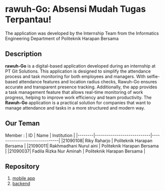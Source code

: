 # rawuh-Go: Absensi Mudah Tugas Terpantau!

The application was developed by the Internship Team from the Informatics Engineering Department of Politeknik Harapan Bersama

## Description
**rawuh-Go** is a digital-based application developed during an internship at PT Git Solutions. This application is designed to simplify the attendance process and task monitoring for both employees and managers. With selfie-based attendance features and location radius checks, Rawuh-Go ensures accurate and transparent presence tracking. Additionally, the app provides a task management feature that allows real-time monitoring of work progress, helping to improve work efficiency and team productivity.
The **Rawuh-Go** application is a practical solution for companies that want to manage attendance and tasks in a more structured and modern way.

## Our Teman
Member  :
|   ID   | Name                       | Institution                   |
|--------|----------------------------|-------------------------------|
|21090108| Riky Raharjo               | Politeknik Harapan Bersama    |
|21090011| Rakhmadhani Nurul aini     | Politeknik Harapan Bersama    |
|21090037| Fadila Rizka Nur Aminah    | Politeknik Harapan Bersama    |

## Repository
1. [mobile app](https://github.com/rawuh-Go/rawuh-go)
2. [backend](https://github.com/rawuh-Go/web-app)

